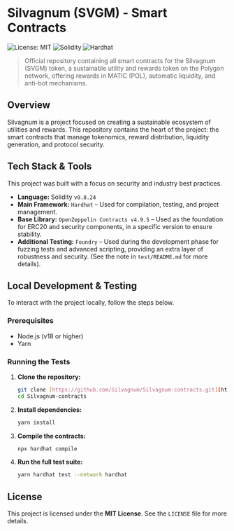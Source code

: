 # Silvagnum (SVGM) - Smart Contracts

![License: MIT](https://img.shields.io/badge/License-MIT-yellow.svg)
![Solidity](https://img.shields.io/badge/Solidity-0.8.24-blue)
![Hardhat](https://img.shields.io/badge/Built%20with-Hardhat-orange)

> Official repository containing all smart contracts for the Silvagnum (SVGM) token, a sustainable utility and rewards token on the Polygon network, offering rewards in MATIC (POL), automatic liquidity, and anti-bot mechanisms.

## Overview

Silvagnum is a project focused on creating a sustainable ecosystem of utilities and rewards. This repository contains the heart of the project: the smart contracts that manage tokenomics, reward distribution, liquidity generation, and protocol security.

## Tech Stack & Tools

This project was built with a focus on security and industry best practices.

* **Language:** Solidity `v0.8.24`
* **Main Framework:** `Hardhat` – Used for compilation, testing, and project management.
* **Base Library:** `OpenZeppelin Contracts v4.9.5` – Used as the foundation for ERC20 and security components, in a specific version to ensure stability.
* **Additional Testing:** `Foundry` – Used during the development phase for fuzzing tests and advanced scripting, providing an extra layer of robustness and security. (See the note in `test/README.md` for more details).

## Local Development & Testing

To interact with the project locally, follow the steps below.

### Prerequisites

* Node.js (v18 or higher)
* Yarn

### Running the Tests

1.  **Clone the repository:**
    ```bash
    git clone [https://github.com/Silvagnum/Silvagnum-contracts.git](https://github.com/Silvagnum/Silvagnum-contracts.git)
    cd Silvagnum-contracts
    ```

2.  **Install dependencies:**
    ```bash
    yarn install
    ```

3.  **Compile the contracts:**
    ```bash
    npx hardhat compile
    ```

4.  **Run the full test suite:**
    ```bash
    yarn hardhat test --network hardhat 
    ```


## License

This project is licensed under the **MIT License**. See the `LICENSE` file for more details.
